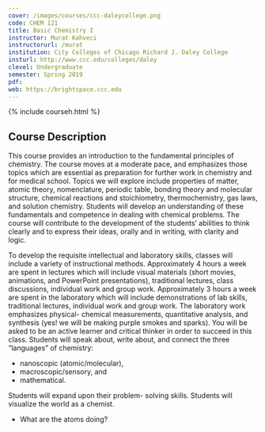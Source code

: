 ```yaml
---
cover: /images/courses/ccc-daleycollege.png
code: CHEM 121
title: Basic Chemistry I
instructor: Murat Kahveci
instructorurl: /murat
institution: City Colleges of Chicago Richard J. Daley College
insturl: http://www.ccc.edu/colleges/daley
clevel: Undergraduate
semester: Spring 2019
pdf:
web: https://brightspace.ccc.edu
---
```

{% include courseh.html %}

## Course Description

This course provides an introduction to the fundamental principles of chemistry. The course moves at a moderate pace, and emphasizes those topics which are essential as preparation for further work in chemistry and for medical school. Topics we will explore include properties of matter, atomic theory, nomenclature, periodic table, bonding theory and molecular structure, chemical reactions and stoichiometry, thermochemistry, gas laws, and solution chemistry. Students will develop an understanding of these fundamentals and competence in dealing with chemical problems. The course will contribute to the development of the students’ abilities to think clearly and to express their ideas, orally and in writing, with clarity and logic.

To develop the requisite intellectual and laboratory skills, classes will include a variety of instructional methods. Approximately 4 hours a week are spent in lectures which will include visual materials (short movies, animations, and PowerPoint presentations), traditional lectures, class discussions, individual work and group work. Approximately 3 hours a week are spent in the laboratory which will include demonstrations of lab skills, traditional lectures, individual work and group work. The laboratory work emphasizes physical- chemical measurements, quantitative analysis, and synthesis (yes! we will be making purple smokes and sparks). You will be asked to be an active learner and critical thinker in order to succeed in this class. Students will speak about, write about, and connect the three “languages” of chemistry:

* nanoscopic (atomic/molecular),
* macroscopic/sensory, and
* mathematical.

Students will expand upon their problem- solving skills. Students will visualize the world as a chemist.

* What are the atoms doing?
